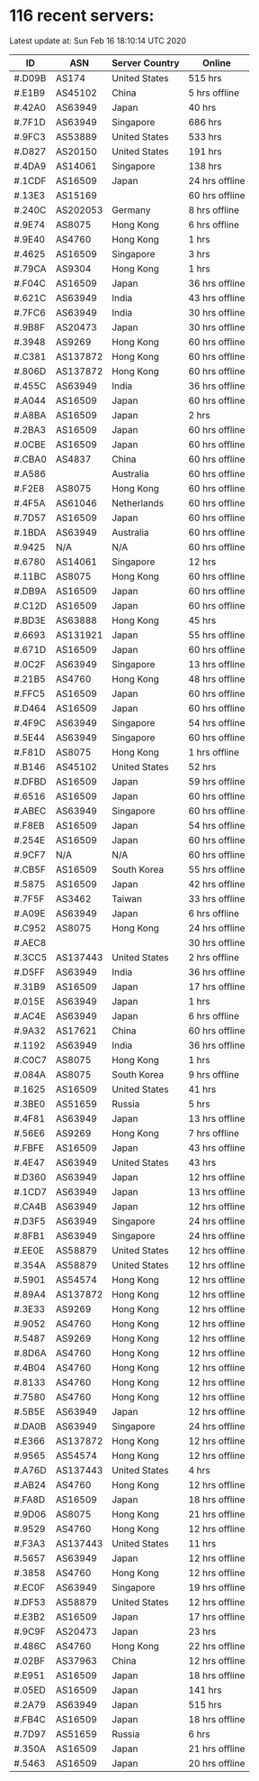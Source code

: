 # 116 recent servers:

Latest update at: Sun Feb 16 18:10:14 UTC 2020

| ID | ASN | Server Country | Online |
| -- | --- | -------------- | ------ |
| #.D09B | AS174 | United States | 515 hrs |
| #.E1B9 | AS45102 | China | 5 hrs offline |
| #.42A0 | AS63949 | Japan | 40 hrs |
| #.7F1D | AS63949 | Singapore | 686 hrs |
| #.9FC3 | AS53889 | United States | 533 hrs |
| #.D827 | AS20150 | United States | 191 hrs |
| #.4DA9 | AS14061 | Singapore | 138 hrs |
| #.1CDF | AS16509 | Japan | 24 hrs offline |
| #.13E3 | AS15169 |  | 60 hrs offline |
| #.240C | AS202053 | Germany | 8 hrs offline |
| #.9E74 | AS8075 | Hong Kong | 6 hrs offline |
| #.9E40 | AS4760 | Hong Kong | 1 hrs |
| #.4625 | AS16509 | Singapore | 3 hrs |
| #.79CA | AS9304 | Hong Kong | 1 hrs |
| #.F04C | AS16509 | Japan | 36 hrs offline |
| #.621C | AS63949 | India | 43 hrs offline |
| #.7FC6 | AS63949 | India | 30 hrs offline |
| #.9B8F | AS20473 | Japan | 30 hrs offline |
| #.3948 | AS9269 | Hong Kong | 60 hrs offline |
| #.C381 | AS137872 | Hong Kong | 60 hrs offline |
| #.806D | AS137872 | Hong Kong | 60 hrs offline |
| #.455C | AS63949 | India | 36 hrs offline |
| #.A044 | AS16509 | Japan | 60 hrs offline |
| #.A8BA | AS16509 | Japan | 2 hrs |
| #.2BA3 | AS16509 | Japan | 60 hrs offline |
| #.0CBE | AS16509 | Japan | 60 hrs offline |
| #.CBA0 | AS4837 | China | 60 hrs offline |
| #.A586 |  | Australia | 60 hrs offline |
| #.F2E8 | AS8075 | Hong Kong | 60 hrs offline |
| #.4F5A | AS61046 | Netherlands | 60 hrs offline |
| #.7D57 | AS16509 | Japan | 60 hrs offline |
| #.1BDA | AS63949 | Australia | 60 hrs offline |
| #.9425 | N/A | N/A | 60 hrs offline |
| #.6780 | AS14061 | Singapore | 12 hrs |
| #.11BC | AS8075 | Hong Kong | 60 hrs offline |
| #.DB9A | AS16509 | Japan | 60 hrs offline |
| #.C12D | AS16509 | Japan | 60 hrs offline |
| #.BD3E | AS63888 | Hong Kong | 45 hrs |
| #.6693 | AS131921 | Japan | 55 hrs offline |
| #.671D | AS16509 | Japan | 60 hrs offline |
| #.0C2F | AS63949 | Singapore | 13 hrs offline |
| #.21B5 | AS4760 | Hong Kong | 48 hrs offline |
| #.FFC5 | AS16509 | Japan | 60 hrs offline |
| #.D464 | AS16509 | Japan | 60 hrs offline |
| #.4F9C | AS63949 | Singapore | 54 hrs offline |
| #.5E44 | AS63949 | Singapore | 60 hrs offline |
| #.F81D | AS8075 | Hong Kong | 1 hrs offline |
| #.B146 | AS45102 | United States | 52 hrs |
| #.DFBD | AS16509 | Japan | 59 hrs offline |
| #.6516 | AS16509 | Japan | 60 hrs offline |
| #.ABEC | AS63949 | Singapore | 60 hrs offline |
| #.F8EB | AS16509 | Japan | 54 hrs offline |
| #.254E | AS16509 | Japan | 60 hrs offline |
| #.9CF7 | N/A | N/A | 60 hrs offline |
| #.CB5F | AS16509 | South Korea | 55 hrs offline |
| #.5875 | AS16509 | Japan | 42 hrs offline |
| #.7F5F | AS3462 | Taiwan | 33 hrs offline |
| #.A09E | AS63949 | Japan | 6 hrs offline |
| #.C952 | AS8075 | Hong Kong | 24 hrs offline |
| #.AEC8 |  |  | 30 hrs offline |
| #.3CC5 | AS137443 | United States | 2 hrs offline |
| #.D5FF | AS63949 | India | 36 hrs offline |
| #.31B9 | AS16509 | Japan | 17 hrs offline |
| #.015E | AS63949 | Japan | 1 hrs |
| #.AC4E | AS63949 | Japan | 6 hrs offline |
| #.9A32 | AS17621 | China | 60 hrs offline |
| #.1192 | AS63949 | India | 36 hrs offline |
| #.C0C7 | AS8075 | Hong Kong | 1 hrs |
| #.084A | AS8075 | South Korea | 9 hrs offline |
| #.1625 | AS16509 | United States | 41 hrs |
| #.3BE0 | AS51659 | Russia | 5 hrs |
| #.4F81 | AS63949 | Japan | 13 hrs offline |
| #.56E6 | AS9269 | Hong Kong | 7 hrs offline |
| #.FBFE | AS16509 | Japan | 43 hrs offline |
| #.4E47 | AS63949 | United States | 43 hrs |
| #.D360 | AS63949 | Japan | 12 hrs offline |
| #.1CD7 | AS63949 | Japan | 13 hrs offline |
| #.CA4B | AS63949 | Japan | 12 hrs offline |
| #.D3F5 | AS63949 | Singapore | 24 hrs offline |
| #.8FB1 | AS63949 | Singapore | 24 hrs offline |
| #.EE0E | AS58879 | United States | 12 hrs offline |
| #.354A | AS58879 | United States | 12 hrs offline |
| #.5901 | AS54574 | Hong Kong | 12 hrs offline |
| #.89A4 | AS137872 | Hong Kong | 12 hrs offline |
| #.3E33 | AS9269 | Hong Kong | 12 hrs offline |
| #.9052 | AS4760 | Hong Kong | 12 hrs offline |
| #.5487 | AS9269 | Hong Kong | 12 hrs offline |
| #.8D6A | AS4760 | Hong Kong | 12 hrs offline |
| #.4B04 | AS4760 | Hong Kong | 12 hrs offline |
| #.8133 | AS4760 | Hong Kong | 12 hrs offline |
| #.7580 | AS4760 | Hong Kong | 12 hrs offline |
| #.5B5E | AS63949 | Japan | 12 hrs offline |
| #.DA0B | AS63949 | Singapore | 24 hrs offline |
| #.E366 | AS137872 | Hong Kong | 12 hrs offline |
| #.9565 | AS54574 | Hong Kong | 12 hrs offline |
| #.A76D | AS137443 | United States | 4 hrs |
| #.AB24 | AS4760 | Hong Kong | 12 hrs offline |
| #.FA8D | AS16509 | Japan | 18 hrs offline |
| #.9D06 | AS8075 | Hong Kong | 21 hrs offline |
| #.9529 | AS4760 | Hong Kong | 12 hrs offline |
| #.F3A3 | AS137443 | United States | 11 hrs |
| #.5657 | AS63949 | Japan | 12 hrs offline |
| #.3858 | AS4760 | Hong Kong | 12 hrs offline |
| #.EC0F | AS63949 | Singapore | 19 hrs offline |
| #.DF53 | AS58879 | United States | 12 hrs offline |
| #.E3B2 | AS16509 | Japan | 17 hrs offline |
| #.9C9F | AS20473 | Japan | 23 hrs |
| #.486C | AS4760 | Hong Kong | 22 hrs offline |
| #.02BF | AS37963 | China | 12 hrs offline |
| #.E951 | AS16509 | Japan | 18 hrs offline |
| #.05ED | AS16509 | Japan | 141 hrs |
| #.2A79 | AS63949 | Japan | 515 hrs |
| #.FB4C | AS16509 | Japan | 18 hrs offline |
| #.7D97 | AS51659 | Russia | 6 hrs |
| #.350A | AS16509 | Japan | 21 hrs offline |
| #.5463 | AS16509 | Japan | 20 hrs offline |

